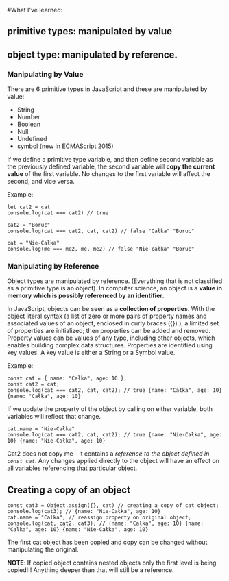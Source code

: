 #What I've learned:
 
 ## primitive types: manipulated by value 
 ## object type: manipulated by reference. 

### Manipulating by Value
There are 6 primitive types in JavaScript and these are manipulated by value:

- String
- Number
- Boolean
- Null
- Undefined
- symbol (new in ECMAScript 2015)

If we define a primitive type variable, and then define second variable as the previously defined variable, the second variable will **copy the current value** of the first variable. No changes to the first variable will affect the second, and vice versa.

Example:

```let cat = "Całka"
let cat2 = cat
console.log(cat === cat2) // true

cat2 = "Boruc"
console.log(cat === cat2, cat, cat2) // false "Całka" "Boruc"

cat = "Nie-Całka"
console.log(me === me2, me, me2) // false "Nie-całka" "Boruc"
```

### Manipulating by Reference
Object types are manipulated by reference. 
(Everything that is not classified as a primitive type is an object).
In computer science, an object is a **value in memory which is possibly referenced by an identifier**.

In JavaScript, objects can be seen as a **collection of properties**. With the object literal syntax (a list of zero or more pairs of property names and associated values of an object, enclosed in curly braces ({}).), a limited set of properties are initialized; then properties can be added and removed. Property values can be values of any type, including other objects, which enables building complex data structures. Properties are identified using key values. A key value is either a String or a Symbol value.

Example:

```
const cat = { name: "Całka", age: 10 };
const cat2 = cat;
console.log(cat === cat2, cat, cat2); // true {name: "Całka", age: 10} {name: "Całka", age: 10}
```
If we update the property of the object by calling on either variable, both variables will reflect that change.
```
cat.name = "Nie-Całka"
console.log(cat === cat2, cat, cat2); // true {name: "Nie-Całka", age: 10} {name: "Nie-Całka", age: 10}
```

Cat2 does not copy me - it contains a *reference to the object defined in ``const cat``*.
Any changes applied directly to the object will have an effect on all variables referencing that particular object.

## Creating a copy of an object 


```
const cat3 = Object.assign({}, cat) // creating a copy of cat object;
console.log(cat3); // {name: "Nie-Całka", age: 10}
cat.name = "Calka"; // reassign property on original object;
console.log(cat, cat2, cat3); // {name: "Calka", age: 10} {name: "Calka", age: 10} {name: "Nie-Całka", age: 10}
```

The first cat object has been copied and copy can be changed without manipulating the original.

**NOTE**: If copied object contains nested objects only the first level is being copied!!!
 Anything deeper than that will still be a reference.